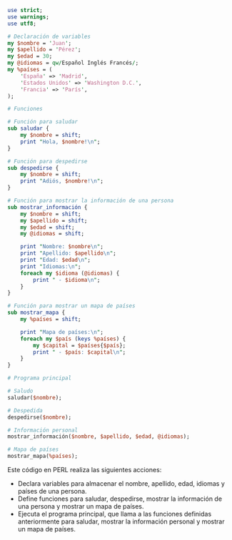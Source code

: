 ```perl
use strict;
use warnings;
use utf8;

# Declaración de variables
my $nombre = 'Juan';
my $apellido = 'Pérez';
my $edad = 30;
my @idiomas = qw/Español Inglés Francés/;
my %países = (
    'España' => 'Madrid',
    'Estados Unidos' => 'Washington D.C.',
    'Francia' => 'París',
);

# Funciones

# Función para saludar
sub saludar {
    my $nombre = shift;
    print "Hola, $nombre!\n";
}

# Función para despedirse
sub despedirse {
    my $nombre = shift;
    print "Adiós, $nombre!\n";
}

# Función para mostrar la información de una persona
sub mostrar_información {
    my $nombre = shift;
    my $apellido = shift;
    my $edad = shift;
    my @idiomas = shift;

    print "Nombre: $nombre\n";
    print "Apellido: $apellido\n";
    print "Edad: $edad\n";
    print "Idiomas:\n";
    foreach my $idioma (@idiomas) {
        print " - $idioma\n";
    }
}

# Función para mostrar un mapa de países
sub mostrar_mapa {
    my %países = shift;

    print "Mapa de países:\n";
    foreach my $país (keys %países) {
        my $capital = $países{$país};
        print " - $país: $capital\n";
    }
}

# Programa principal

# Saludo
saludar($nombre);

# Despedida
despedirse($nombre);

# Información personal
mostrar_información($nombre, $apellido, $edad, @idiomas);

# Mapa de países
mostrar_mapa(%países);
```

Este código en PERL realiza las siguientes acciones:

* Declara variables para almacenar el nombre, apellido, edad, idiomas y países de una persona.
* Define funciones para saludar, despedirse, mostrar la información de una persona y mostrar un mapa de países.
* Ejecuta el programa principal, que llama a las funciones definidas anteriormente para saludar, mostrar la información personal y mostrar un mapa de países.